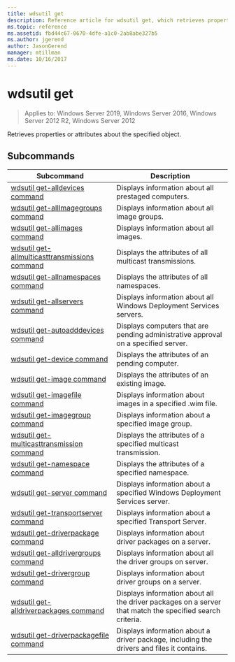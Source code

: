 ```yaml
---
title: wdsutil get
description: Reference article for wdsutil get, which retrieves properties or attributes about the specified object.
ms.topic: reference
ms.assetid: fbd44c67-0670-4dfe-a1c0-2ab8abe327b5
ms.author: jgerend
author: JasonGerend
manager: mtillman
ms.date: 10/16/2017
---
```


# wdsutil get

> Applies to: Windows Server 2019, Windows Server 2016, Windows Server 2012 R2, Windows Server 2012

Retrieves properties or attributes about the specified object.

## Subcommands
|Subcommand|Description|
|-------|--------|
|[wdsutil get-alldevices command](wdsutil-get-alldevices.md)|Displays information about all prestaged computers.|
|[wdsutil get-allImagegroups command](wdsutil-get-allimagegroups.md)|Displays information about all image groups.|
|[wdsutil get-allimages command](wdsutil-get-allimages.md)|Displays information about all images.|
|[wdsutil get-allmulticasttransmissions command](wdsutil-get-allmulticasttransmissions.md)|Displays the attributes of all multicast transmissions.|
|[wdsutil get-allnamespaces command](wdsutil-get-allnamespaces.md)|Displays the attributes of all namespaces.|
|[wdsutil get-allservers command](wdsutil-get-allservers.md)|Displays information about all Windows Deployment Services servers.|
|[wdsutil get-autoadddevices command](wdsutil-get-autoadddevices.md)|Displays computers that are pending administrative approval on a specified server.|
|[wdsutil get-device command](wdsutil-get-device.md)|Displays the attributes of an pending computer.|
|[wdsutil get-image command](wdsutil-get-image.md)|Displays the attributes of an existing image.|
|[wdsutil get-imagefile command](wdsutil-get-imagefile.md)|Displays information about images in a specified .wim file.|
|[wdsutil get-imagegroup command](wdsutil-get-imagegroup.md)|Displays information about a specified image group.|
|[wdsutil get-multicasttransmission command](wdsutil-get-multicasttransmission.md)|Displays the attributes of a specified multicast transmission.|
|[wdsutil get-namespace command](wdsutil-get-namespace.md)|Displays the attributes of a specified namespace.|
|[wdsutil get-server command](wdsutil-get-server.md)|Displays information about a specified Windows Deployment Services server.|
|[wdsutil get-transportserver command](wdsutil-get-transportserver.md)|Displays information about a specified Transport Server.|
|[wdsutil get-driverpackage command](wdsutil-get-driverpackage.md)|Displays information about driver packages on a server.|
|[wdsutil get-alldrivergroups command](wdsutil-get-alldrivergroups.md)|Displays information about all the driver groups on server.|
|[wdsutil get-drivergroup command](wdsutil-get-drivergroup.md)|Displays information about driver groups on a server.|
|[wdsutil get-alldriverpackages command](wdsutil-get-alldriverpackages.md)|Displays information about all the driver packages on a server that match the specified search criteria.|
|[wdsutil get-driverpackagefile command](wdsutil-get-driverpackagefile.md)|Displays information about a driver package, including the drivers and files it contains.|
